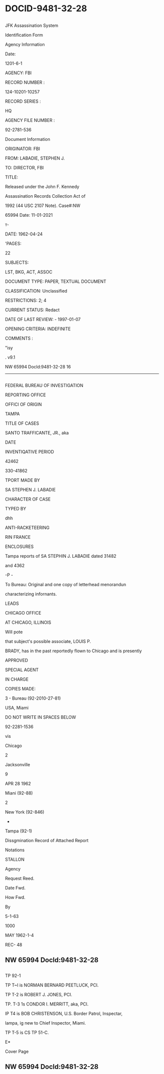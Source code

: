 # DOCID-9481-32-28

##
JFK Assassination System

Identification Form

Agency Information

Date:

1201-6-1

AGENCY: FBI

RECORD NUMBER :

124-10201-10257

RECORD SERIES :

HQ

AGENCY FILE NUMBER :

92-2781-536

Document Information

ORIGINATOR: FBI

FROM: LABADIE, STEPHEN J.

TO: DIRECTOR, FBI

TITLE:

Released under the John F. Kennedy

Assassination Records Collection Act of

1992 (44 USC 2107 Note). Case#:NW

65994 Date: 11-01-2021

т-

DATE: 1962-04-24

'PAGES:

22

SUBJECTS:

LST, BKG, ACT, ASSOC

DOCUMENT TYPE: PAPER, TEXTUAL DOCUMENT

CLASSIFICATION: Unclassified

RESTRICTIONS: 2; 4

CURRENT STATUS: Redact

DATE OF LAST REVIEW: - 1997-01-07

OPENING CRITERIA: INDEFINITE

COMMENTS :

"isy

. v9.1

NW 65994 Docld:9481-32-28
16

---

##
FEDERAL BUREAU OF INVESTIGATION

REPORTING OFFICE

OFFICI OF ORIGIN

TAMPA

TITLE OF CASES

SANTO TRAFFICANTE, JR., aka

DATE

INVENTIQATIVE PERIOD

42462

330-41862

TPORT MADE BY

SA STEPHEN J. LABADIE

CHARACTER OF CASE

TYPED BY

dhh

ANTI-RACKETEERING

RIN FRANCE

ENCLOSURES

Tampa reports of SA STEPHIN J. LABADIE dated 31482

and 4362

-P -

To Bureau: Original and one copy of letterhead menorandun

characterizing infornants.

LEADS

CHICAGO OFFICE

AT CHICAGO, ILLINOIS

Will pote

that subject's possible associate, LOUIS P.

BRADY, has in the past reportedly flown to Chicago and is presently

APPROVED

SPECIAL AGENT

IN CHARGE

COPIES MADE:

3 - Bureau (92-2010-27-81)

USA, Miami

DO NOT WRITE IN SPACES BELOW

92-2281-1536

vis

Chicago

2

Jacksonville

9

APR 28 1962

Miani (92-88)

2

New York (92-846)

-

Tampa (92-1)

Dissgmination Record of Attached Report

Notations

STALLON

Agency

Request Reed.

Date Fwd.

How Fwd.

By

5-1-63

1000

MAY 1962-1-4

REC- 48

NW 65994 Docld:9481-32-28
---

##
TP 92-1

TP T~I is NORMAN BERNARD PEETLUCK, PCI.

TP T-2 is ROBERT J. JONES, PCI.

TP. T-3 1s CONDOR I. MERRITT, aka, PCI.

IP T4 is BOB CHRISTENSON, U.S. Border Patrol, Inspectar,

lampa, ig new to Chief Inspector, Miami.

TP T-5 is CS TP 51-C.

E*

Cover Page

NW 65994 Docld:9481-32-28
---

